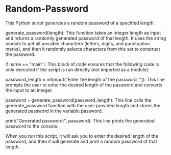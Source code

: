 # Random-Password
This Python script generates a random password of a specified length.

generate_password(length): This function takes an integer length as input and returns a randomly generated password of that length. It uses the string module to get all possible characters (letters, digits, and punctuation marks), and then it randomly selects characters from this set to construct the password.

if name == "main":: This block of code ensures that the following code is only executed if the script is run directly (not imported as a module).

password_length = int(input("Enter the length of the password: ")): This line prompts the user to enter the desired length of the password and converts the input to an integer.

password = generate_password(password_length): This line calls the generate_password function with the user-provided length and stores the generated password in the variable password.

print("Generated password:", password): This line prints the generated password to the console.

When you run this script, it will ask you to enter the desired length of the password, and then it will generate and print a random password of that length.
